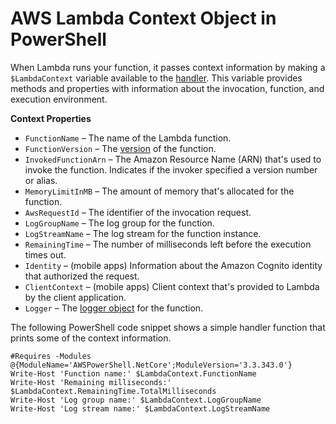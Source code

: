# AWS Lambda Context Object in PowerShell<a name="powershell-context-object"></a>

When Lambda runs your function, it passes context information by making a `$LambdaContext` variable available to the [handler](powershell-programming-model-handler-types.md)\. This variable provides methods and properties with information about the invocation, function, and execution environment\.

**Context Properties**
+ `FunctionName` – The name of the Lambda function\.
+ `FunctionVersion` – The [version](configuration-versions.md) of the function\.
+ `InvokedFunctionArn` – The Amazon Resource Name \(ARN\) that's used to invoke the function\. Indicates if the invoker specified a version number or alias\.
+ `MemoryLimitInMB` – The amount of memory that's allocated for the function\.
+ `AwsRequestId` – The identifier of the invocation request\.
+ `LogGroupName` – The log group for the function\.
+ `LogStreamName` – The log stream for the function instance\.
+ `RemainingTime` – The number of milliseconds left before the execution times out\.
+ `Identity` – \(mobile apps\) Information about the Amazon Cognito identity that authorized the request\.
+ `ClientContext` – \(mobile apps\) Client context that's provided to Lambda by the client application\.
+ `Logger` – The [logger object](powershell-logging.md) for the function\.

The following PowerShell code snippet shows a simple handler function that prints some of the context information\. 

```
#Requires -Modules @{ModuleName='AWSPowerShell.NetCore';ModuleVersion='3.3.343.0'}
Write-Host 'Function name:' $LambdaContext.FunctionName
Write-Host 'Remaining milliseconds:' $LambdaContext.RemainingTime.TotalMilliseconds
Write-Host 'Log group name:' $LambdaContext.LogGroupName
Write-Host 'Log stream name:' $LambdaContext.LogStreamName
```